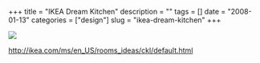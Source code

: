 +++
title = "IKEA Dream Kitchen"
description = ""
tags = []
date = "2008-01-13"
categories = ["design"]
slug = "ikea-dream-kitchen"
+++


 

  <div id="screens-thumbs" class="clearfix">
    <div class="txt-center" id="design-submission"><a href="http://ikea.com/ms/en_US/rooms_ideas/ckl/default.html"><img id='bluga-thumbnail-1145' class='bluga-thumbnail large' src='/media/bluga/
wt47f2822f06eae_0.jpg'/></a></div>  
  </div>   
<p><a href="http://ikea.com/ms/en_US/rooms_ideas/ckl/default.html">http://ikea.com/ms/en_US/rooms_ideas/ckl/default.html</a></p>




